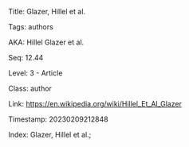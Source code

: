 Title:  Glazer, Hillel et al.

Tags:   authors

AKA:    Hillel Glazer et al.

Seq:    12.44

Level:  3 - Article

Class:  author

Link:   https://en.wikipedia.org/wiki/Hillel_Et_Al_Glazer

Timestamp: 20230209212848

Index:  Glazer, Hillel et al.; 
